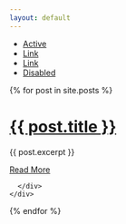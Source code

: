 ```yaml
---
layout: default
---
```


<div id="main" role="main" class="container">

<div class="row">
  <div class="col-sm-3">
  <ul class="nav flex-column">
  <li class="nav-item">
    <a class="nav-link active" aria-current="page" href="#">Active</a>
  </li>
  <li class="nav-item">
    <a class="nav-link" href="#">Link</a>
  </li>
  <li class="nav-item">
    <a class="nav-link" href="#">Link</a>
  </li>
  <li class="nav-item">
    <a class="nav-link disabled" href="#" tabindex="-1" aria-disabled="true">Disabled</a>
  </li>
</ul>
  </div>
      <div class="col-sm-9">

<div class="row">
   
  {% for post in site.posts %}
    <div class="col-sm-12">
    <div class="card">
      <div class="card-body">
        <h5 class="card-title"><h1><a href="{{ site.baseurl }}{{ post.url }}">{{ post.title }}</a></h1></h5>
        <p class="card-text"> {{ post.excerpt }}</p>
                <a href="{{ site.baseurl }}{{ post.url }}" class="btn btn-primary">Read More</a>

      </div>
    </div>
  </div>
  {% endfor %}
</div>
</div>
</div>
